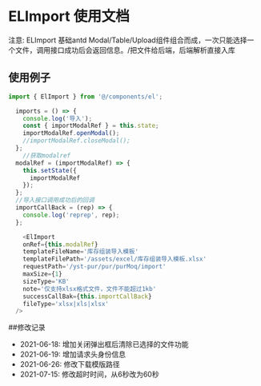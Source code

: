 # ELImport 使用文档

注意: ELImport 基础antd  Modal/Table/Upload组件组合而成，一次只能选择一个文件，调用接口成功后会返回信息。/把文件给后端，后端解析直接入库

## 使用例子

```javascript
import { ElImport } from '@/components/el';

  imports = () => {
    console.log('导入');
    const { importModalRef } = this.state;
    importModalRef.openModal();
    //importModalRef.closeModal();
  };
    //获取modalref
  modalRef = (importModalRef) => {
    this.setState({
      importModalRef
    });
  };
  //导入接口调用成功后的回调
  importCallBack = (rep) => {
    console.log('reprep', rep);
  };

    <ElImport
    onRef={this.modalRef}
    templateFileName='库存组装导入模板'
    templateFilePath='/assets/excel/库存组装导入模板.xlsx'
    requestPath='/yst-pur/pur/purMoq/import'
    maxSize={1}
    sizeType='KB'
    note='仅支持xlsx格式文件，文件不能超过1kb'
    successCallBak={this.importCallBack}
    fileType='xlsx|xls|xlsx'
  />

```

##修改记录
- 2021-06-18: 增加关闭弹出框后清除已选择的文件功能
- 2021-06-19: 增加请求头身份信息
- 2021-06-26: 修改下载模版路径
- 2021-07-15: 修改超时时间，从6秒改为60秒